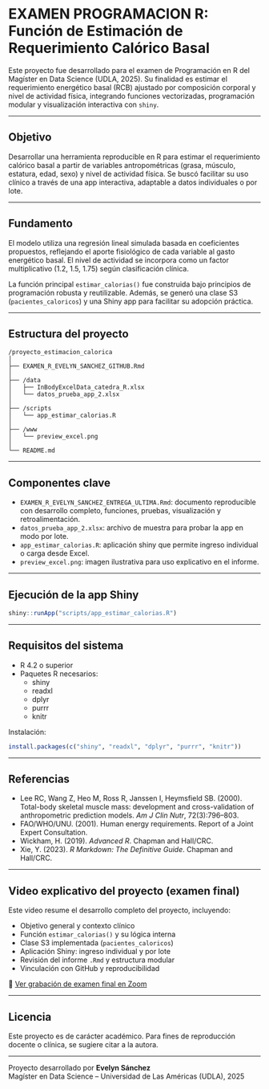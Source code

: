 # EXAMEN PROGRAMACION R: Función de Estimación de Requerimiento Calórico Basal

Este proyecto fue desarrollado para el examen de Programación en R del Magíster en Data Science (UDLA, 2025). Su finalidad es estimar el requerimiento energético basal (RCB) ajustado por composición corporal y nivel de actividad física, integrando funciones vectorizadas, programación modular y visualización interactiva con `shiny`.

---

## Objetivo

Desarrollar una herramienta reproducible en R para estimar el requerimiento calórico basal a partir de variables antropométricas (grasa, músculo, estatura, edad, sexo) y nivel de actividad física. Se buscó facilitar su uso clínico a través de una app interactiva, adaptable a datos individuales o por lote.

---

## Fundamento

El modelo utiliza una regresión lineal simulada basada en coeficientes propuestos, reflejando el aporte fisiológico de cada variable al gasto energético basal. El nivel de actividad se incorpora como un factor multiplicativo (1.2, 1.5, 1.75) según clasificación clínica.

La función principal `estimar_calorias()` fue construida bajo principios de programación robusta y reutilizable. Además, se generó una clase S3 (`pacientes_caloricos`) y una Shiny app para facilitar su adopción práctica.

---

## Estructura del proyecto

```
/proyecto_estimacion_calorica
│
├── EXAMEN_R_EVELYN_SANCHEZ_GITHUB.Rmd
│
├── /data
│   ├── InBodyExcelData_catedra_R.xlsx
│   └── datos_prueba_app_2.xlsx
│
├── /scripts
│   └── app_estimar_calorias.R
│
├── /www
│   └── preview_excel.png
│
└── README.md

```

---

## Componentes clave

- `EXAMEN_R_EVELYN_SANCHEZ_ENTREGA_ULTIMA.Rmd`: documento reproducible con desarrollo completo, funciones, pruebas, visualización y retroalimentación.
- `datos_prueba_app_2.xlsx`: archivo de muestra para probar la app en modo por lote.
- `app_estimar_calorias.R`: aplicación shiny que permite ingreso individual o carga desde Excel.
- `preview_excel.png`: imagen ilustrativa para uso explicativo en el informe.

---

## Ejecución de la app Shiny

```r
shiny::runApp("scripts/app_estimar_calorias.R")
```

---

## Requisitos del sistema

- R 4.2 o superior
- Paquetes R necesarios:
  - shiny
  - readxl
  - dplyr
  - purrr
  - knitr

Instalación:

```r
install.packages(c("shiny", "readxl", "dplyr", "purrr", "knitr"))
```

---

## Referencias

- Lee RC, Wang Z, Heo M, Ross R, Janssen I, Heymsfield SB. (2000). Total-body skeletal muscle mass: development and cross-validation of anthropometric prediction models. *Am J Clin Nutr*, 72(3):796–803.
- FAO/WHO/UNU. (2001). Human energy requirements. Report of a Joint Expert Consultation.
- Wickham, H. (2019). *Advanced R*. Chapman and Hall/CRC.
- Xie, Y. (2023). *R Markdown: The Definitive Guide*. Chapman and Hall/CRC.

---

## Video explicativo del proyecto (examen final)

Este video resume el desarrollo completo del proyecto, incluyendo:

- Objetivo general y contexto clínico
- Función `estimar_calorias()` y su lógica interna
- Clase S3 implementada (`pacientes_caloricos`)
- Aplicación Shiny: ingreso individual y por lote
- Revisión del informe `.Rmd` y estructura modular
- Vinculación con GitHub y reproducibilidad

🔗 [Ver grabación de examen final en Zoom](https://udla.zoom.us/rec/share/xmHrbghfnQWNcn7BBg35ExQgOe-_FUE_wuW5u_hxxh3wMXXqbDAIwIZCV3gCdjSU.I4iwGZDfTkxWk3gi?startTime=1752009560000&pwd=DJrZ3eMpATBA6RiAOQAAIAAAAJJ_32p3vCKpCGmt-cZYqR-Oegtwta1I3ibrtbGtMVXzqH9dyVD76fDGBEwe4_0suDAwMDAwMQ)

---

## Licencia

Este proyecto es de carácter académico. Para fines de reproducción docente o clínica, se sugiere citar a la autora.

---

Proyecto desarrollado por **Evelyn Sánchez**  
Magíster en Data Science – Universidad de Las Américas (UDLA), 2025
